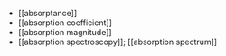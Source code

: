 - [[absorptance]]
- [[absorption coefficient]]
- [[absorption magnitude]]
- [[absorption spectroscopy]]; [[absorption spectrum]]
